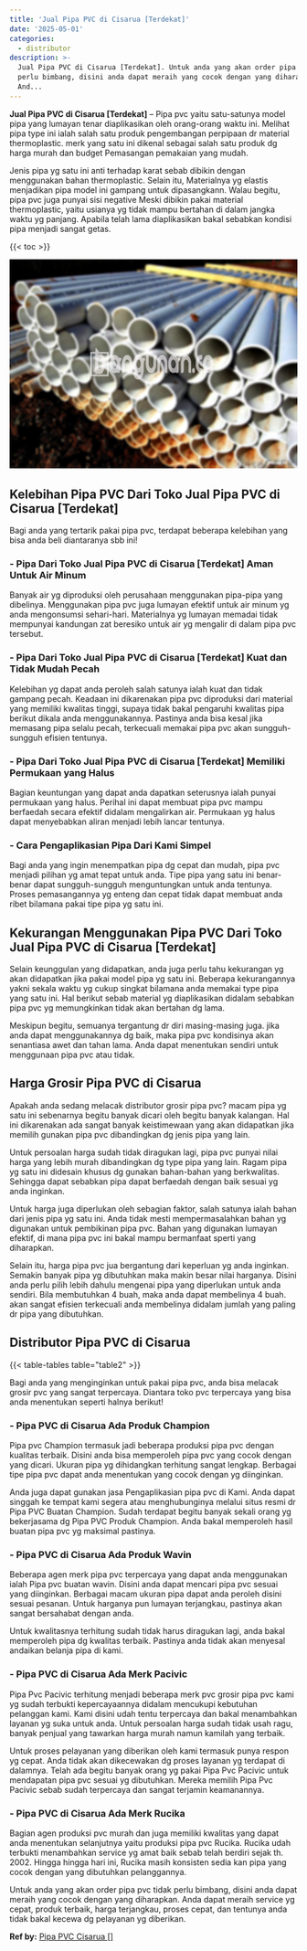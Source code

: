 ```yaml
---
title: 'Jual Pipa PVC di Cisarua [Terdekat]'
date: '2025-05-01'
categories:
  - distributor
description: >-
  Jual Pipa PVC di Cisarua [Terdekat]. Untuk anda yang akan order pipa pvc tidak
  perlu bimbang, disini anda dapat meraih yang cocok dengan yang diharapkan.
  And...
---
```


**Jual Pipa PVC di Cisarua \[Terdekat\]** – Pipa pvc yaitu satu-satunya model pipa yang lumayan tenar diaplikasikan oleh orang-orang waktu ini. Melihat pipa type ini ialah salah satu produk pengembangan perpipaan dr material thermoplastic. merk yang satu ini dikenal sebagai salah satu produk dg harga murah dan budget Pemasangan pemakaian yang mudah.

Jenis pipa yg satu ini anti terhadap karat sebab dibikin dengan menggunakan bahan thermoplastic. Selain itu, Materialnya yg elastis menjadikan pipa model ini gampang untuk dipasangkann. Walau begitu, pipa pvc juga punyai sisi negative Meski dibikin pakai material thermoplastic, yaitu usianya yg tidak mampu bertahan di dalam jangka waktu yg panjang. Apabila telah lama diaplikasikan bakal sebabkan kondisi pipa menjadi sangat getas.

{{< toc >}}

![Jual Pipa PVC di Cisarua [Terdekat]](/images/jaul-pipa-pvc-51.png)

## Kelebihan Pipa PVC Dari Toko Jual Pipa PVC di Cisarua \[Terdekat\]

Bagi anda yang tertarik pakai pipa pvc, terdapat beberapa kelebihan yang bisa anda beli diantaranya sbb ini!

### \- Pipa Dari Toko Jual Pipa PVC di Cisarua \[Terdekat\] Aman Untuk Air Minum

Banyak air yg diproduksi oleh perusahaan menggunakan pipa-pipa yang dibelinya. Menggunakan pipa pvc juga lumayan efektif untuk air minum yg anda mengonsumsi sehari-hari. Materialnya yg lumayan memadai tidak mempunyai kandungan zat beresiko untuk air yg mengalir di dalam pipa pvc tersebut.

### \- Pipa Dari Toko Jual Pipa PVC di Cisarua \[Terdekat\] Kuat dan Tidak Mudah Pecah

Kelebihan yg dapat anda peroleh salah satunya ialah kuat dan tidak gampang pecah. Keadaan ini dikarenakan pipa pvc diproduksi dari material yang memiliki kwalitas tinggi, supaya tidak bakal pengaruhi kwalitas pipa berikut dikala anda menggunakannya. Pastinya anda bisa kesal jika memasang pipa selalu pecah, terkecuali memakai pipa pvc akan sungguh-sungguh efisien tentunya.

### \- Pipa Dari Toko Jual Pipa PVC di Cisarua \[Terdekat\] Memiliki Permukaan yang Halus

Bagian keuntungan yang dapat anda dapatkan seterusnya ialah punyai permukaan yang halus. Perihal ini dapat membuat pipa pvc mampu berfaedah secara efektif didalam mengalirkan air. Permukaan yg halus dapat menyebabkan aliran menjadi lebih lancar tentunya.

### \- Cara Pengaplikasian Pipa Dari Kami Simpel

Bagi anda yang ingin menempatkan pipa dg cepat dan mudah, pipa pvc menjadi pilihan yg amat tepat untuk anda. Tipe pipa yang satu ini benar-benar dapat sungguh-sungguh menguntungkan untuk anda tentunya. Proses pemasangannya yg enteng dan cepat tidak dapat membuat anda ribet bilamana pakai tipe pipa yg satu ini.

## Kekurangan Menggunakan Pipa PVC Dari Toko Jual Pipa PVC di Cisarua \[Terdekat\]

Selain keunggulan yang didapatkan, anda juga perlu tahu kekurangan yg akan didapatkan jika pakai model pipa yg satu ini. Beberapa kekurangannya yakni sekala waktu yg cukup singkat bilamana anda memakai type pipa yang satu ini. Hal berikut sebab material yg diaplikasikan didalam sebabkan pipa pvc yg memungkinkan tidak akan bertahan dg lama.

Meskipun begitu, semuanya tergantung dr diri masing-masing juga. jika anda dapat menggunakannya dg baik, maka pipa pvc kondisinya akan senantiasa awet dan tahan lama. Anda dapat menentukan sendiri untuk menggunaan pipa pvc atau tidak.

## Harga Grosir Pipa PVC di Cisarua

Apakah anda sedang melacak distributor grosir pipa pvc? macam pipa yg satu ini sebenarnya begitu banyak dicari oleh begitu banyak kalangan. Hal ini dikarenakan ada sangat banyak keistimewaan yang akan didapatkan jika memilih gunakan pipa pvc dibandingkan dg jenis pipa yang lain.

Untuk persoalan harga sudah tidak diragukan lagi, pipa pvc punyai nilai harga yang lebih murah dibandingkan dg type pipa yang lain. Ragam pipa yg satu ini didesain khusus dg gunakan bahan-bahan yang berkwalitas. Sehingga dapat sebabkan pipa dapat berfaedah dengan baik sesuai yg anda inginkan.

Untuk harga juga diperlukan oleh sebagian faktor, salah satunya ialah bahan dari jenis pipa yg satu ini. Anda tidak mesti mempermasalahkan bahan yg digunakan untuk pembikinan pipa pvc. Bahan yang digunakan lumayan efektif, di mana pipa pvc ini bakal mampu bermanfaat sperti yang diharapkan.

Selain itu, harga pipa pvc jua bergantung dari keperluan yg anda inginkan. Semakin banyak pipa yg dibutuhkan maka makin besar nilai harganya. Disini anda perlu pilih lebih dahulu mengenai pipa yang diperlukan untuk anda sendiri. Bila membutuhkan 4 buah, maka anda dapat membelinya 4 buah. akan sangat efisien terkecuali anda membelinya didalam jumlah yang paling dr pipa yang dibutuhkan.

## Distributor Pipa PVC di Cisarua

{{< table-tables table="table2" >}}

Bagi anda yang menginginkan untuk pakai pipa pvc, anda bisa melacak grosir pvc yang sangat terpercaya. Diantara toko pvc terpercaya yang bisa anda menentukan seperti halnya berikut!

### \- Pipa PVC di Cisarua Ada Produk Champion

Pipa pvc Champion termasuk jadi beberapa produksi pipa pvc dengan kualitas terbaik. Disini anda bisa memperoleh pipa pvc yang cocok dengan yang dicari. Ukuran pipa yg dihidangkan terhitung sangat lengkap. Berbagai tipe pipa pvc dapat anda menentukan yang cocok dengan yg diinginkan.

Anda juga dapat gunakan jasa Pengaplikasian pipa pvc di Kami. Anda dapat singgah ke tempat kami segera atau menghubunginya melalui situs resmi dr Pipa PVC Buatan Champion. Sudah terdapat begitu banyak sekali orang yg bekerjasama dg Pipa PVC Produk Champion. Anda bakal memperoleh hasil buatan pipa pvc yg maksimal pastinya.

### \- Pipa PVC di Cisarua Ada Produk Wavin

Beberapa agen merk pipa pvc terpercaya yang dapat anda menggunakan ialah Pipa pvc buatan wavin. Disini anda dapat mencari pipa pvc sesuai yang diinginkan. Berbagai macam ukuran pipa dapat anda peroleh disini sesuai pesanan. Untuk harganya pun lumayan terjangkau, pastinya akan sangat bersahabat dengan anda.

Untuk kwalitasnya terhitung sudah tidak harus diragukan lagi, anda bakal memperoleh pipa dg kwalitas terbaik. Pastinya anda tidak akan menyesal andaikan belanja pipa di kami.

### \- Pipa PVC di Cisarua Ada Merk Pacivic

Pipa Pvc Pacivic terhitung menjadi beberapa merk pvc grosir pipa pvc kami yg sudah terbukti kepercayaannya didalam mencukupi kebutuhan pelanggan kami. Kami disini udah tentu terpercaya dan bakal menambahkan layanan yg suka untuk anda. Untuk persoalan harga sudah tidak usah ragu, banyak penjual yang tawarkan harga murah namun kamilah yang terbaik.

Untuk proses pelayanan yang diberikan oleh kami termasuk punya respon yg cepat. Anda tidak akan dikecewakan dg proses layanan yg terdapat di dalamnya. Telah ada begitu banyak orang yg pakai Pipa Pvc Pacivic untuk mendapatan pipa pvc sesuai yg dibutuhkan. Mereka memilih Pipa Pvc Pacivic sebab sudah terpercaya dan sangat terjamin keamanannya.

### \- Pipa PVC di Cisarua Ada Merk Rucika

Bagian agen produksi pvc murah dan juga memiliki kwalitas yang dapat anda menentukan selanjutnya yaitu produksi pipa pvc Rucika. Rucika udah terbukti menambahkan service yg amat baik sebab telah berdiri sejak th. 2002. Hingga hingga hari ini, Rucika masih konsisten sedia kan pipa yang cocok dengan yang dibutuhkan pelanggannya.

Untuk anda yang akan order pipa pvc tidak perlu bimbang, disini anda dapat meraih yang cocok dengan yang diharapkan. Anda dapat meraih service yg cepat, produk terbaik, harga terjangkau, proses cepat, dan tentunya anda tidak bakal kecewa dg pelayanan yg diberikan.

**Ref by:** [Pipa PVC Cisarua []](https://id.wikipedia.org/wiki/Pipa)

